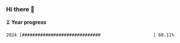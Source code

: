 ### Hi there :wave:

:hourglass_flowing_sand: **Year progress**

```txt
2024 [##############################                    ] 60.11%
```
